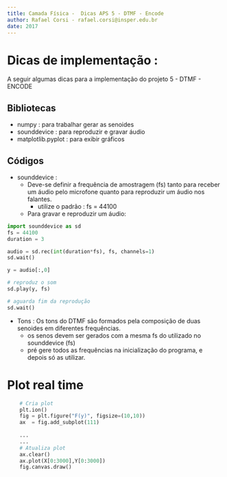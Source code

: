 ```yaml
---
title: Camada Física -  Dicas APS 5 - DTMF - Encode
author: Rafael Corsi - rafael.corsi@insper.edu.br
date: 2017
---
```


# Dicas de implementação :

A seguir algumas dicas para a implementação do projeto 5 - DTMF - ENCODE

## Bibliotecas 

- numpy : para trabalhar gerar as senoides
- sounddevice : para reproduzir e gravar áudio
- matplotlib.pyplot : para exibir gráficos

## Códigos

- sounddevice :
    - Deve-se definir a frequência de amostragem (fs) tanto para receber um áudio pelo microfone quanto para reproduzir um áudio nos falantes. 
        - utilize o padrão : fs = 44100
    - Para gravar e reproduzir um áudio:
    
```python
import sounddevice as sd
fs = 44100
duration = 3

audio = sd.rec(int(duration*fs), fs, channels=1)
sd.wait()

y = audio[:,0]

# reproduz o som
sd.play(y, fs)

# aguarda fim da reprodução
sd.wait()

```

- Tons : Os tons do DTMF são formados pela composição de duas senoides em diferentes frequências.
    - os senos devem ser gerados com a mesma fs do utilizado no sounddevice (fs)
    - pré gere todos as frequências na inicialização do programa, e depois só as utilizar.
    
# Plot real time

```python
    # Cria plot
    plt.ion()
    fig = plt.figure("F(y)", figsize=(10,10))
    ax  = fig.add_subplot(111)
    
    ...
    ...
    # Atualiza plot
    ax.clear()
    ax.plot(X[0:3000],Y[0:3000])
    fig.canvas.draw()
```
